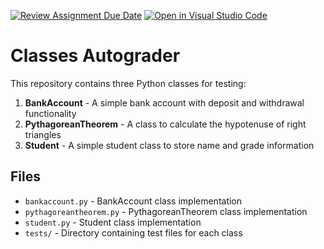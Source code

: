 [![Review Assignment Due Date](https://classroom.github.com/assets/deadline-readme-button-22041afd0340ce965d47ae6ef1cefeee28c7c493a6346c4f15d667ab976d596c.svg)](https://classroom.github.com/a/wF02u0ah)
[![Open in Visual Studio Code](https://classroom.github.com/assets/open-in-vscode-2e0aaae1b6195c2367325f4f02e2d04e9abb55f0b24a779b69b11b9e10269abc.svg)](https://classroom.github.com/online_ide?assignment_repo_id=20559338&assignment_repo_type=AssignmentRepo)
# Classes Autograder

This repository contains three Python classes for testing:

1. **BankAccount** - A simple bank account with deposit and withdrawal functionality
2. **PythagoreanTheorem** - A class to calculate the hypotenuse of right triangles
3. **Student** - A simple student class to store name and grade information

## Files

- `bankaccount.py` - BankAccount class implementation
- `pythagoreantheorem.py` - PythagoreanTheorem class implementation  
- `student.py` - Student class implementation
- `tests/` - Directory containing test files for each class
